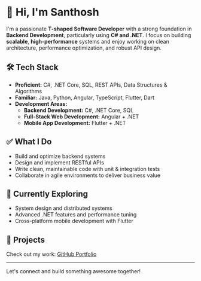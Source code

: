 # 👋 Hi, I'm Santhosh

I'm a passionate **T-shaped Software Developer** with a strong foundation in **Backend Development**, particularly using **C# and .NET**. I focus on building **scalable**, **high-performance** systems and enjoy working on clean architecture, performance optimization, and robust API design.

## 🛠️ Tech Stack

- **Proficient:** C#, .NET Core, SQL, REST APIs, Data Structures & Algorithms
- **Familiar:** Java, Python, Angular, TypeScript, Flutter, Dart
- **Development Areas:**
  - **Backend Development:** C#, .NET Core, SQL
  - **Full-Stack Web Development:** Angular + .NET 
  - **Mobile App Development:** Flutter + .NET

## ✅ What I Do

- Build and optimize backend systems
- Design and implement RESTful APIs
- Write clean, maintainable code with unit & integration tests
- Collaborate in agile environments to deliver business value

## 🌱 Currently Exploring

- System design and distributed systems
- Advanced .NET features and performance tuning
- Cross-platform mobile development with Flutter

## 📂 Projects

Check out my work: [GitHub Portfolio](https://github.com/Santhoshnov)

---

Let's connect and build something awesome together!

